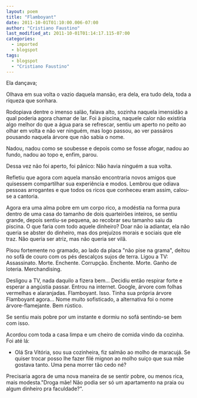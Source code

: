 ```yaml
---
layout: poem
title: "Flamboyant"
date: 2011-10-01T01:10:00.006-07:00
author: "Cristiano Faustino"
last_modified_at: 2011-10-01T01:14:17.115-07:00
categories:
  - imported
  - blogspot
tags:
  - blogspot
  - "Cristiano Faustino"
---
```


Ela dançava;

Olhava em sua volta o vazio daquela mansão, era dela, era tudo dela, toda a riqueza que sonhara.

Rodopiava dentre o imenso salão, falava alto, sozinha naquela imensidão a qual poderia agora chamar de lar. Foi à piscina, naquele calor não existiria algo melhor do que a água para se refrescar, sentiu um aperto no peito ao olhar em volta e não ver ninguém, mas logo passou, ao ver passáros pousando naquela árvore que não sabia o nome.

Nadou, nadou como se soubesse e depois como se fosse afogar, nadou ao fundo, nadou ao topo e, enfim, parou.

Dessa vez não foi aperto, foi pânico: Não havia ninguém a sua volta.

Refletiu que agora com aquela mansão encontraria novos amigos que quisessem compartilhar sua experiência e modos. Lembrou que odiava pessoas arrogantes e que todos os ricos que conheceu eram assim, calou-se a cantoria.

Agora era uma alma pobre em um corpo rico, a modéstia na forma pura dentro de uma casa do tamanho de dois quarteirões inteiros, se sentiu grande, depois sentiu-se pequena, ao recobrar seu tamanho saiu da piscina. O que faria com todo aquele dinheiro? Doar não ia adiantar, ela não queria se abster do dinheiro, mas dos prejuízos morais e sociais que ele traz. Não queria ser atriz, mas não queria ser vilã.

Pisou fortemente no gramado, ao lado da placa "não pise na grama", deitou no sofã de couro com os pés descalços sujos de terra. Ligou a TV: Assassinato. Morte. Enchente. Corrupção. Enchente. Morte. Ganho de loteria. Merchandising.

Desligou a TV, nada daquilo a fizera bem... Decidiu então respirar forte e esperar a angústia passar. Entrou na internet. Google, árvore com folhas vermelhas e alaranjadas. Flamboyant. Isso. Tinha sua própria árvore Flamboyant agora... Nome muito sofisticado, a alternativa foi o nome árvore-flamejante. Bem rústico.

Se sentiu mais pobre por um instante e dormiu no sofá sentindo-se bem com isso.

Acordou com toda a casa limpa e um cheiro de comida vindo da cozinha. Foi até lá:

- Olá Sra Vitória, sou sua cozinheira, fiz salmão ao molho de maracujá. Se quiser trocar posso lhe fazer filé mignon ao molho suíço que sua mãe gostava tanto. Uma pena morrer tão cedo né?

Precisaria agora de uma nova maneira de se sentir pobre, ou menos rica, mais modesta."Droga mãe! Não podia ser só um apartamento na praia ou algum dinheiro pra faculdade?".